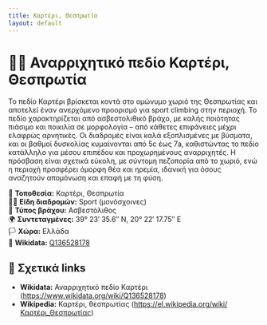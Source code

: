 ```yaml
---
title: Καρτέρι, Θεσπρωτία
layout: default
---
```


# 🧗‍♀️ Αναρριχητικό πεδίο Καρτέρι, Θεσπρωτία

Το πεδίο Καρτέρι βρίσκεται κοντά στο ομώνυμο χωριό της Θεσπρωτίας και αποτελεί έναν ανερχόμενο προορισμό για sport climbing στην περιοχή.
Το πεδίο χαρακτηρίζεται από ασβεστολιθικό βράχο, με καλής ποιότητας πιάσιμο και ποικιλία σε μορφολογία – από κάθετες επιφάνειες μέχρι ελαφρώς αρνητικές. Οι διαδρομές είναι καλά εξοπλισμένες με βύσματα, και οι βαθμοί δυσκολίας κυμαίνονται από 5c έως 7a, καθιστώντας το πεδίο κατάλληλο για μέσου επιπέδου και προχωρημένους αναρριχητές. Η πρόσβαση είναι σχετικά εύκολη, με σύντομη πεζοπορία από το χωριό, ενώ η περιοχή προσφέρει όμορφη θέα και ηρεμία, ιδανική για όσους αναζητούν απομόνωση και επαφή με τη φύση.

📍 **Τοποθεσία:** Καρτέρι, Θεσπρωτία   
🧗‍♀️ **Είδη διαδρομών:** Sport (μονόσχοινες)  
🧱 **Τύπος βράχου:** Ασβεστόλιθος  
🌍 **Συντεταγμένες:** 39° 23′ 35.6″ N, 20° 22′ 17.75″ E  
🏳️ **Χώρα:**  Ελλάδα  
🔗 **Wikidata:** [Q136528178](https://www.wikidata.org/wiki/Q136528178)

## 🔗 Σχετικά links

- **Wikidata:** Αναρριχητικό πεδίο Καρτέρι (https://www.wikidata.org/wiki/Q136528178)
- **Wikipedia:** Καρτέρι, θεσπρωτίας (https://el.wikipedia.org/wiki/Καρτέρι_Θεσπρωτίας)

